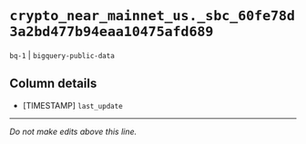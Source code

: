 # `crypto_near_mainnet_us._sbc_60fe78d3a2bd477b94eaa10475afd689`
`bq-1` | `bigquery-public-data`

## Column details
* [TIMESTAMP] `last_update`

-------------------------------------------------------------------------------
*Do not make edits above this line.*
